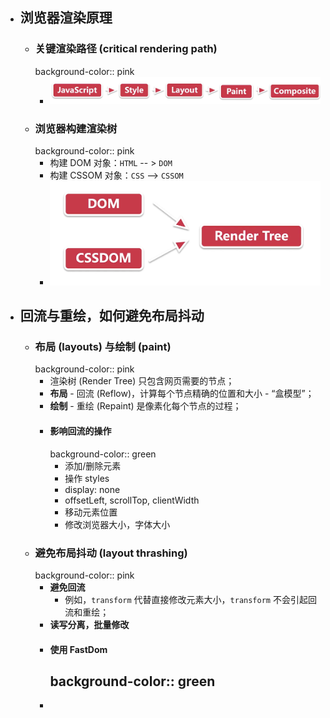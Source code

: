 - ## 浏览器渲染原理
	- ### 关键渲染路径 (critical rendering path)
	  background-color:: pink
		- ![image.png](../assets/image_1696597634114_0.png)
	- ### 浏览器构建渲染树
	  background-color:: pink
		- 构建 DOM 对象：`HTML`  -- > `DOM`
		- 构建 CSSOM 对象：`CSS` --> `CSSOM`
		- ![image.png](../assets/image_1696598576022_0.png)
- ## 回流与重绘，如何避免布局抖动
	- ### 布局 (layouts) 与绘制 (paint)
	  background-color:: pink
		- 渲染树 (Render Tree) 只包含网页需要的节点；
		- **布局** - 回流 (Reflow)，计算每个节点精确的位置和大小 - “盒模型”；
		- **绘制** - 重绘 (Repaint) 是像素化每个节点的过程；
		- #### 影响回流的操作
		  background-color:: green
			- 添加/删除元素
			- 操作 styles
			- display: none
			- offsetLeft, scrollTop, clientWidth
			- 移动元素位置
			- 修改浏览器大小，字体大小
	- ### 避免布局抖动 (layout thrashing)
	  background-color:: pink
		- **避免回流**
			- 例如，`transform` 代替直接修改元素大小，`transform` 不会引起回流和重绘；
		- **读写分离，批量修改**
		- #### 使用 FastDom
		  background-color:: green
			-
		-